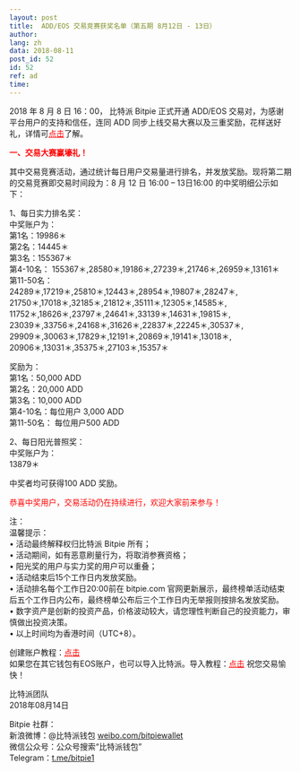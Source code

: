 ```yaml
---
layout: post
title:  ADD/EOS 交易竞赛获奖名单（第五期 8月12日 - 13日）
author: 
lang: zh
data: 2018-08-11
post_id: 52
id: 52
ref: ad
time: 
---
```


2018 年 8 月 8 日 16：00， 比特派 Bitpie 正式开通 ADD/EOS 交易对，为感谢平台用户的支持和信任，连同 ADD 同步上线交易大赛以及三重奖励，花样送好礼，详情可<a href="https://bitpie.com/2018-08-06/addeos-trading-competition-note" target="_blank" style="color:red">点击</a>了解。

<strong style="color:red">一、交易大赛赢壕礼！</strong>

其中交易竞赛活动，通过统计每日用户交易量进行排名，并发放奖励。现将第二期的交易竞赛即交易时间段为：8 月 12 日 16:00 – 13日16:00 的中奖明细公示如下：

1、每日实力排名奖：<br/>
中奖账户为：<br/>
第1名：19986＊ <br/>
第2名：14445＊<br/> 
第3名：155367＊ <br/>
第4-10名：
155367＊,28580＊,19186＊,27239＊,21746＊,26959＊,13161＊<br/>
第11-50名：<br/>
24289＊,17219＊,25810＊,12443＊,28954＊,19807＊,28247＊,<br/>
21750＊,17018＊,32185＊,21812＊,35111＊,12305＊,14585＊,<br/>
11752＊,18626＊,23797＊,24641＊,33139＊,14631＊,19815＊,<br/>
23039＊,33756＊,24168＊,31626＊,22837＊,22245＊,30537＊,<br/>
29909＊,30063＊,17829＊,12191＊,20869＊,19141＊,13018＊,<br/>
20906＊,13031＊,35375＊,27103＊,15357＊


奖励为：<br/>
第1名：50,000 ADD<br/>
第2名：20,000 ADD<br/>
第3名：10,000 ADD<br/>
第4-10名：每位用户 3,000 ADD<br/>
第11-50名： 每位用户500 ADD<br/>
                        


2、每日阳光普照奖：<br/>
中奖账户为：<br/>
13879＊

中奖者均可获得100 ADD 奖励。


<span style="color:red">恭喜中奖用户，交易活动仍在持续进行，欢迎大家前来参与！</span>

注：<br/>
温馨提示：<br/>
• 活动最终解释权归比特派 Bitpie 所有；<br/>
• 活动期间，如有恶意刷量行为，将取消参赛资格；<br/>
• 阳光奖的用户与实力奖的用户可以重叠；<br/>
• 活动结束后15个工作日内发放奖励。<br/>
• 活动排名每个工作日20:00前在 bitpie.com 官网更新展示，最终榜单活动结束后五个工作日内公布，最终榜单公布后三个工作日内无举报则按排名发放奖励。<br/>
• 数字资产是创新的投资产品，价格波动较大，请您理性判断自己的投资能力，审慎做出投资决策。<br/>
• 以上时间均为香港时间（UTC+8）。


创建账户教程：<a href="http://docs.bitpie.com/zh_CN/latest/eosaccount/index.html" target="_blank" style="color:red">点击</a><br/>
如果您在其它钱包有EOS账户，也可以导入比特派。导入教程：<a href="http://docs.bitpie.com/zh_CN/latest/privateKeyImport/index.html" target="_blank" style="color:red">点击</a>
祝您交易愉快！


比特派团队<br/>
2018年08月14日

Bitpie 社群：<br/>
新浪微博：@比特派钱包 <a href="https://weibo.com/bitpiewallet" target="_blank">weibo.com/bitpiewallet</a><br/>
微信公众号：公众号搜索“比特派钱包”<br/>
Telegram：<a href="https://t.me/bitpie1" target="_blank">t.me/bitpie1</a>

